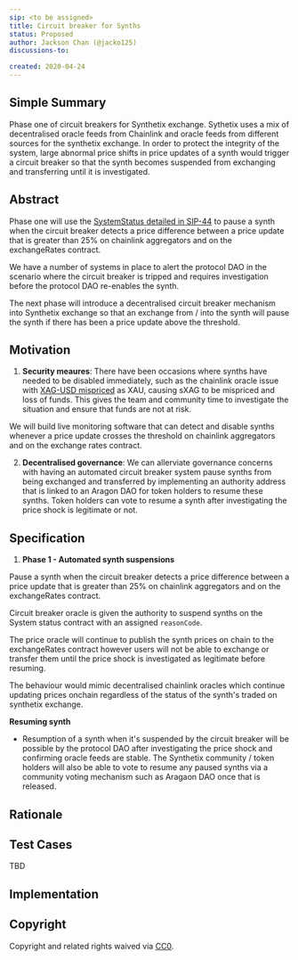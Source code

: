```yaml
---
sip: <to be assigned>
title: Circuit breaker for Synths
status: Proposed
author: Jackson Chan (@jacko125)
discussions-to:

created: 2020-04-24
---
```


<!--You can leave these HTML comments in your merged SIP and delete the visible duplicate text guides, they will not appear and may be helpful to refer to if you edit it again. This is the suggested template for new SIPs. Note that an SIP number will be assigned by an editor. When opening a pull request to submit your SIP, please use an abbreviated title in the filename, `sip-draft_title_abbrev.md`. The title should be 44 characters or less.-->

## Simple Summary
<!--"If you can't explain it simply, you don't understand it well enough." Provide a simplified and layman-accessible explanation of the SIP.-->
Phase one of circuit breakers for Synthetix exchange. Sythetix uses a mix of decentralised oracle feeds from Chainlink and oracle feeds from different sources for the synthetix exchange. In order to protect the integrity of the system, large abnormal price shifts in price updates of a synth would trigger a circuit breaker so that the synth becomes suspended from exchanging and transferring until it is investigated.

## Abstract
<!--A short (~200 word) description of the technical issue being addressed.-->
Phase one will use the [SystemStatus detailed in SIP-44](./sip-44.md) to pause a synth when the circuit breaker detects a price difference between a price update that is greater than 25% on chainlink aggregators and on the exchangeRates contract.

We have a number of systems in place to alert the protocol DAO in the scenario where the circuit breaker is tripped and requires investigation before the protocol DAO re-enables the synth.

The next phase will introduce a decentralised circuit breaker mechanism into Synthetix exchange so that an exchange from / into the synth will pause the synth if there has been a price update above the threshold.

## Motivation
<!--The motivation is critical for SIPs that want to change Synthetix. It should clearly explain why the existing protocol specification is inadequate to address the problem that the SIP solves. SIP submissions without sufficient motivation may be rejected outright.-->

1. **Security meaures**: There have been occasions where synths have needed to be disabled immediately, such as the chainlink oracle issue with [XAG-USD mispriced](https://blog.synthetix.io/update-on-xag-pricing-incident) as XAU, causing sXAG to be mispriced and loss of funds. This gives the team and community time to investigate the situation and ensure that funds are not at risk.

We will build live monitoring software that can detect and disable synths whenever a price update crosses the threshold on chainlink aggregators and on the exchange rates contract.

2. **Decentralised governance**: We can allerviate governance concerns with having an automated circuit breaker system pause synths from being exchanged and transferred by implementing an authority address that is linked to an Aragon DAO for token holders to resume these synths. Token holders can vote to resume a synth after investigating the price shock is legitimate or not.

## Specification
<!--The technical specification should describe the syntax and semantics of any new feature.-->

1. **Phase 1 - Automated synth suspensions**

Pause a synth when the circuit breaker detects a price difference between a price update that is greater than 25% on chainlink aggregators and on the exchangeRates contract.

Circuit breaker oracle is given the authority to suspend synths on the System status contract with an assigned `reasonCode`.

The price oracle will continue to publish the synth prices on chain to the exchangeRates contract however users will not be able to exchange or transfer them until the price shock is investigated as legitimate before resuming.

The behaviour would mimic decentralised chainlink oracles which continue updating prices onchain regardless of the status of the synth's traded on synthetix exchange.

**Resuming synth**

- Resumption of a synth when it's suspended by the circuit breaker will be possible by the protocol DAO after investigating the price shock and confirming oracle feeds are stable. The Synthetix community / token holders will also be able to vote to resume any paused synths via a community voting mechanism such as Aragaon DAO once that is released.

## Rationale
<!--The rationale fleshes out the specification by describing what motivated the design and why particular design decisions were made. It should describe alternate designs that were considered and related work, e.g. how the feature is supported in other languages. The rationale may also provide evidence of consensus within the community, and should discuss important objections or concerns raised during discussion.-->

## Test Cases
<!--Test cases for an implementation are mandatory for SIPs but can be included with the implementation..-->
TBD

## Implementation
<!--The implementations must be completed before any SIP is given status "Implemented", but it need not be completed before the SIP is "Approved". While there is merit to the approach of reaching consensus on the specification and rationale before writing code, the principle of "rough consensus and running code" is still useful when it comes to resolving many discussions of API details.-->

## Copyright
Copyright and related rights waived via [CC0](https://creativecommons.org/publicdomain/zero/1.0/).
